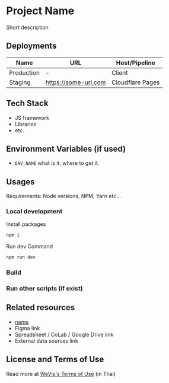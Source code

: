 # Project Name

Short description

## Deployments

| Name         | URL                  | Host/Pipeline    |
| ------------ | -------------------- | ---------------- |
| Production   | -                    | Client           |
| Staging      | https://some-url.com | Cloudflare Pages |

## Tech Stack

- JS framework
- Libraries
- etc.

## Environment Variables (if used)

- `ENV_NAME` what is it, where to get it.

## Usages

Requirements: Node versions, NPM, Yarn etc...

### Local development

Install packages

```sh
npm i
```

Run dev Command

```sh
npm run dev
```

### Build

### Run other scripts (if exist)

## Related resources
- [name](url)
- Figma link
- Spreadsheet / CoLab / Google Drive link
- External data sources link

## License and Terms of Use

Read more at [WeVis's Terms of Use](https://wevis.info/terms-of-use/) (in Thai)

